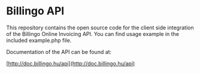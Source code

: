 Billingo API
===========

This repository contains the open source code for the client side integration of the Billingo Online Invoicing API.
You can find usage example in the included example.php file.

Documentation of the API can be found at:

[http://doc.billingo.hu/api](http://doc.billingo.hu/api)
